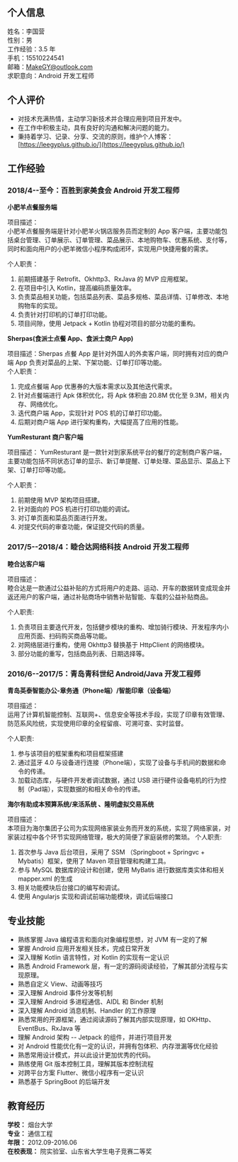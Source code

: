 ## 个人信息
姓名：李国营 <br>
性别：男 <br>
工作经验：3.5 年<br>
手机：15510224541<br>
邮箱：MakeGY@outlook.com<br>
求职意向：Android 开发工程师<br>

## 个人评价

* 对技术充满热情，主动学习新技术并合理应用到项目开发中。
* 在工作中积极主动，具有良好的沟通和解决问题的能力。
* 秉持着学习、记录、分享、交流的原则，维护个人博客：[https://leegyplus.github.io/](https://leegyplus.github.io/)

## 工作经验

### **2018/4--至今：百胜到家美食会 Android 开发工程师**

**小肥羊点餐服务端**

项目描述：<br>
小肥羊点餐服务端是针对小肥羊火锅店服务员而定制的 App 客户端，主要功能包括桌台管理、订单展示、订单管理、菜品展示、本地购物车、优惠系统、支付等，同时和面向用户的小肥羊微信小程序构成闭环，实现用户快捷用餐的需求。

个人职责：
1. 前期搭建基于 Retrofit、Okhttp3、RxJava 的 MVP 应用框架。
2. 在项目中引入 Kotlin，提高编码质量效率。
3. 负责菜品相关功能，包括菜品列表、菜品多规格、菜品详情、订单修改、本地购物车的实现。
4. 负责针对打印机的订单打印功能。
5. 项目间隙，使用 Jetpack + Kotlin 协程对项目的部分功能的重构。
   
**Sherpas(食派士点餐 App、食派士商户 App)** 

项目描述：Sherpas 点餐 App 是针对外国人的外卖客户端，同时拥有对应的商户端 App 负责对菜品的上架、下架功能、订单打印等功能。<br>
个人职责：
1. 完成点餐端 App 优惠券的大版本需求以及其他迭代需求。
2. 针对点餐端进行 Apk 体积优化，将 Apk 体积由 20.8M 优化至 9.3M，相关内存、网络优化。
3. 迭代商户端 App，实现针对 POS 机的订单打印功能。
4. 后期对商户端 App 进行架构重构，大幅提高了应用的性能。

**YumResturant 商户客户端** 

项目描述：
YumResturant 是一款针对到家系统平台的餐厅的定制商户客户端，主要功能包括不同状态订单的显示、新订单提醒、订单处理、菜品显示、菜品上下架、订单打印等功能。

个人职责：
1. 前期使用 MVP 架构项目搭建。
2. 针对面向的 POS 机进行打印功能的调试。
3. 对订单页面和菜品页面进行开发。
4. 对提交代码的审查功能，保证提交代码的质量。



### **2017/5--2018/4：睦合达网络科技 Android 开发工程师** 

**睦合达客户端** 

项目描述：<br>
睦合达是一款通过公益补贴的方式将用户的走路、运动、开车的数据转变成现金并返还用户的客户端，通过补贴商场中销售补贴智能、车载的公益补贴商品。

个人职责:
1. 负责项目主要迭代开发，包括健步模块的重构、增加骑行模块、开发程序内小应用页面、扫码购买商品等功能。
2. 对网络层进行重构，使用 Okhttp3 替换基于 HttpClient 的网络模块。
3. 部分功能的重写，包括商品列表、日期选择等。

### **2016/6--2017/5：青岛青科世纪 Android/Java 开发工程师** 

**青岛英泰智能办公-章务通（Phone端）/智能印章（设备端）**

项目描述：<br>
运用了计算机智能控制、互联网+、信息安全等技术手段，实现了印章有效管理、防范系风险统，实现使用印章的全程留痕、可溯可查、实时监督。

个人职责:
1. 参与该项目的框架重构和项目框架搭建
2. 通过蓝牙 4.0 与设备进行连接（Phone端），实现了设备与手机间的数据和命令的传递。
3. 加载动态库，与硬件开发者调试数据，通过 USB 进行硬件设备电机的行为控制（Pad端），实现数据的和相关命令的传递。

**海尔有助成本预算系统/来活系统 、隆明虚拟交易系统**

项目描述：<br>
本项目为海尔集团子公司为实现网络家装业务而开发的系统，实现了网络家装，对家装过程中各个环节实现网络管理，极大的简便了家庭装修的繁琐。
个人职责:
1. 首次参与 Java 后台项目，采用了 SSM （Springboot + Springvc + Mybatis）框架，使用了 Maven 项目管理和构建工具。
2. 参与 MySQL 数据库的设计和创建，使用 MyBatis 进行数据库类实体和相关mapper.xml 的生成
3. 相关功能模块后台接口的编写和调试。
4. 使用 Angularjs 实现和调试前端功能模块，调试后端接口


## 专业技能
* 熟练掌握 Java 编程语言和面向对象编程思想，对 JVM 有⼀定的了解
* 掌握 Android 应⽤开发相关技术，完成日常开发
* 深入理解 Kotlin 语言特性，对 Kotlin 的实现有一定认识
* 熟悉 Android Framework 层，有一定的源码阅读经验，了解其部分流程与实现原理。
* 熟悉⾃定义 View、动画等技巧
* 深入理解 Android 事件分发等机制
* 深⼊理解 Android 多进程通信、AIDL 和 Binder 机制
* 深⼊理解 Android 消息机制、Handler 的⼯作原理
* 熟悉常⽤的开源框架，通过阅读源码了解其内部实现原理，如 OKHttp、EventBus、RxJava 等
* 理解 Android 架构 -- Jetpack 的组件，并进行项目开发
* 对 Android 性能优化有一定的认识，并拥有包体积、内存泄漏等优化经验
* 熟悉常⽤设计模式，并以此设计更加优秀的代码。
* 熟练使用 Git 版本控制工具，理解其版本控制流程
* 对跨平台方案 Flutter、微信小程序有一定认识
* 熟悉基于 SpringBoot 的后端开发

## 教育经历

**学校：** 烟台大学<br>
**专业：** 通信工程<br>
**年限：** 2012.09-2016.06<br>
**在校表现：** 院实验室、山东省大学生电子竞赛二等奖
